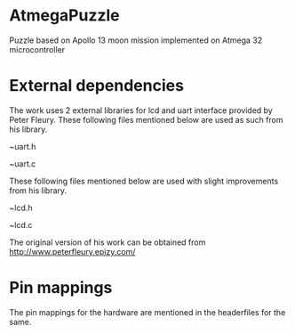 # AtmegaPuzzle
Puzzle based on Apollo 13 moon mission implemented on Atmega 32 microcontroller

# External dependencies

The work uses 2 external libraries for lcd and uart interface provided by Peter Fleury.
These following files mentioned below are used as such from his library.

~uart.h

~uart.c

These following files mentioned below are used with slight improvements from his library.

~lcd.h

~lcd.c

The original version of his work can be obtained from http://www.peterfleury.epizy.com/

# Pin mappings

The pin mappings for the hardware are mentioned in the headerfiles for the same.


